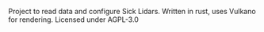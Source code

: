 Project to read data and configure Sick Lidars.
Written in rust, uses Vulkano for rendering.
Licensed under AGPL-3.0
